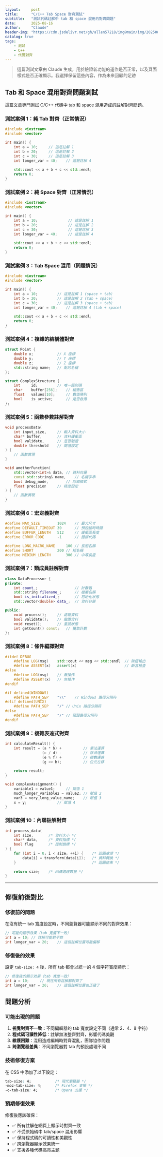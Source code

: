 ```yaml
---
layout:     post
title:      "C/C++ Tab Space 對齊測試"
subtitle:   "測試代碼註解中 tab 和 space 混用的對齊問題"
date:       2025-08-16
author:     "Claude"
header-img: "https://cdn.jsdelivr.net/gh/allen57218/img@main/img/20250830050705_evvnbpcj0l.webp"
catalog: true
tags:
    - 測試
    - C++
    - 代碼對齊
---
```


> 這篇測試文章由 Claude 生成，用於驗證新功能的運作是否正常，以及頁面樣式是否正確顯示。我選擇保留這些內容，作為未來回顧的足跡

## Tab 和 Space 混用對齊問題測試

這篇文章專門測試 C/C++ 代碼中 tab 和 space 混用造成的註解對齊問題。

### 測試案例 1：純 Tab 對齊（正常情況）

```cpp
#include <iostream>
#include <vector>

int main() {
	int a = 10;		// 這是註解 1
	int b = 20;		// 這是註解 2  
	int c = 30;		// 這是註解 3
	int longer_var = 40;	// 這是註解 4
	
	std::cout << a + b + c << std::endl;
	return 0;
}
```

### 測試案例 2：純 Space 對齊（正常情況）

```cpp
#include <iostream>
#include <vector>

int main() {
    int a = 10;              // 這是註解 1
    int b = 20;              // 這是註解 2  
    int c = 30;              // 這是註解 3
    int longer_var = 40;     // 這是註解 4
    
    std::cout << a + b + c << std::endl;
    return 0;
}
```

### 測試案例 3：Tab Space 混用（問題情況）

```cpp
#include <iostream>
#include <vector>

int main() {
    int a = 10;	        // 這是註解 1 (space + tab)
	int b = 20;         // 這是註解 2 (tab + space)
    int c = 30;		    // 這是註解 3 (space + tab)
	int longer_var = 40;    // 這是註解 4 (tab + space)
    
    std::cout << a + b + c << std::endl;
    return 0;
}
```

### 測試案例 4：複雜的結構體對齊

```cpp
struct Point {
    double x;           // X 座標
    double y;           // Y 座標  
    double z;           // Z 座標
    std::string name;   // 點的名稱
};

struct ComplexStructure {
	int		id;			// 唯一識別碼
	char	buffer[256];	// 緩衝區
	float	values[10];		// 數值陣列
	bool	is_active;		// 是否啟用
};
```

### 測試案例 5：函數參數註解對齊

```cpp
void processData(
    int input_size,     // 輸入資料大小
    char* buffer,       // 資料緩衝區
    bool validate,      // 是否驗證
    double threshold    // 閾值設定
) {
    // 函數實現
}

void anotherFunction(
	std::vector<int>& data,	// 資料向量
	const std::string& name,	// 名稱字串
	bool debug_mode,		// 除錯模式
	float precision		// 精度設定
) {
    // 函數實現
}
```

### 測試案例 6：宏定義對齊

```cpp
#define MAX_SIZE        1024    // 最大尺寸
#define DEFAULT_TIMEOUT 30      // 預設超時時間
#define BUFFER_LENGTH   512     // 緩衝區長度
#define ERROR_CODE      -1      // 錯誤代碼

#define LONG_MACRO_NAME		100	// 長宏名稱
#define SHORT			200	// 短名稱
#define MEDIUM_LENGTH		300	// 中等長度
```

### 測試案例 7：類成員註解對齊

```cpp
class DataProcessor {
private:
    int count_;                 // 計數器
    std::string filename_;      // 檔案名稱
    bool is_initialized_;       // 初始化狀態
    std::vector<double> data_;  // 資料容器

public:
	void process();		// 處理資料
	bool validate();	// 驗證資料
	void reset();		// 重設狀態
	int getCount() const;	// 獲取計數
};
```

### 測試案例 8：條件編譯對齊

```cpp
#ifdef DEBUG
    #define LOG(msg)    std::cout << msg << std::endl  // 除錯輸出
    #define ASSERT(x)   assert(x)                      // 斷言檢查
#else
    #define LOG(msg)    // 無操作            
    #define ASSERT(x)   // 無操作
#endif

#if defined(WINDOWS)
	#define PATH_SEP	"\\"	// Windows 路徑分隔符
#elif defined(UNIX)
	#define PATH_SEP	"/"	// Unix 路徑分隔符
#else
	#define PATH_SEP	"/"	// 預設路徑分隔符
#endif
```

### 測試案例 9：複雜表達式對齊

```cpp
int calculateResult() {
    int result = (a * b) +          // 乘法運算
                 (c / d) -          // 除法運算
                 (e % f) +          // 模數運算
                 (g << h);          // 位元左移
                 
    return result;
}

void complexAssignment() {
	variable1 = value1;		// 賦值 1
	much_longer_variable2 = value2;	// 賦值 2
	var3 = very_long_value_name;	// 賦值 3
	x = y;				// 賦值 4
}
```

### 測試案例 10：內聯註解對齊

```cpp
int process_data(
    int size,       /* 資料大小 */
    char* data,     /* 資料指標 */
    bool flag       /* 控制旗標 */
) {
    for (int i = 0; i < size; ++i) {    /* 迴圈處理 */
        data[i] = transform(data[i]);   /* 資料轉換 */
    }                                   /* 迴圈結束 */
    
    return size;    /* 回傳處理數量 */
}
```

---

## 修復前後對比

### 修復前的問題

在沒有統一 tab 寬度設定時，不同瀏覽器可能顯示不同的對齊效果：

```cpp
// 可能的顯示效果（tab 寬度不一致）
int a = 10;	// 註解可能對不齊
int longer_var = 20;	// 這個註解位置可能偏移
```

### 修復後的效果

設定 `tab-size: 4` 後，所有 tab 都會以統一的 4 個字符寬度顯示：

```cpp
// 修復後的顯示效果（tab 寬度一致）
int a = 10;		// 現在所有註解都對齊了
int longer_var = 20;	// 這個註解位置也正確了
```

## 問題分析

### 可能出現的問題

1. **視覺對齊不一致**：不同編輯器的 tab 寬度設定不同（通常 2、4、8 字符）
2. **程式碼可讀性降低**：註解無法整齊對齊，影響代碼美觀
3. **維護困難**：混用造成編輯時對齊混亂，團隊協作問題
4. **跨瀏覽器差異**：不同瀏覽器對 tab 的預設處理不同

### 技術修復方案

在 CSS 中添加了以下設定：

```css
tab-size: 4;           /* 現代瀏覽器 */
-moz-tab-size: 4;      /* Firefox 支援 */
-o-tab-size: 4;        /* Opera 支援 */
```

### 預期修復效果

修復後應該確保：
- ✅ 所有註解在網頁上顯示時對齊一致
- ✅ 不受原始碼中 tab/space 混用影響  
- ✅ 保持程式碼的可讀性和美觀性
- ✅ 跨瀏覽器顯示效果統一
- ✅ 支援各種代碼高亮主題
